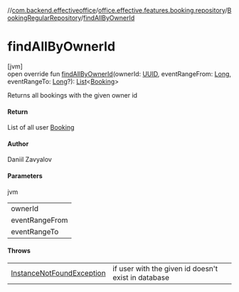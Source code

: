 //[com.backend.effectiveoffice](../../../index.md)/[office.effective.features.booking.repository](../index.md)/[BookingRegularRepository](index.md)/[findAllByOwnerId](find-all-by-owner-id.md)

# findAllByOwnerId

[jvm]\
open override fun [findAllByOwnerId](find-all-by-owner-id.md)(ownerId: [UUID](https://docs.oracle.com/javase/8/docs/api/java/util/UUID.html), eventRangeFrom: [Long](https://kotlinlang.org/api/latest/jvm/stdlib/kotlin/-long/index.html), eventRangeTo: [Long](https://kotlinlang.org/api/latest/jvm/stdlib/kotlin/-long/index.html)?): [List](https://kotlinlang.org/api/latest/jvm/stdlib/kotlin.collections/-list/index.html)&lt;[Booking](../../office.effective.model/-booking/index.md)&gt;

Returns all bookings with the given owner id

#### Return

List of all user [Booking](../../office.effective.model/-booking/index.md)

#### Author

Daniil Zavyalov

#### Parameters

jvm

| |
|---|
| ownerId |
| eventRangeFrom | lower bound (exclusive) for a endBooking to filter by. Old Google calendar events may not appear correctly in the system and cause unexpected exceptions |
| eventRangeTo | upper bound (exclusive) for a beginBooking to filter by. Optional. |

#### Throws

| | |
|---|---|
| [InstanceNotFoundException](../../office.effective.common.exception/-instance-not-found-exception/index.md) | if user with the given id doesn't exist in database |
